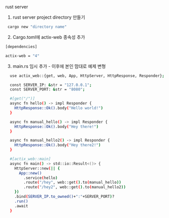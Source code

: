 rust server

1. rust server project directory 만들기

```sh
 cargo new "directory name"
```

2. Cargo.toml에 actix-web 종속성 추가

```sh
[dependencies]

actix-web = "4"
```

3. main.rs 임시 추가 - 이후에 본인 맘대로 예제 변형

```sh
  use actix_web::{get, web, App, HttpServer, HttpResponse, Responder};

  const SERVER_IP: &str = "127.0.0.1";
  const SERVER_PORT: &str = "8080";

  #[get("/")]
  async fn hello() -> impl Responder {
    HttpResponse::Ok().body("Hello world!")
  }

  async fn manual_hello() -> impl Responder {
    HttpResponse::Ok().body("Hey there!")
  }

  async fn manual_hello2() -> impl Responder {
    HttpResponse::Ok().body("Hey there2!")
  }

  #[actix_web::main]
  async fn main() -> std::io::Result<()> {
    HttpServer::new(|| {
      App::new()
        .service(hello)
        .route("/hey", web::get().to(manual_hello))
        .route("/hey2", web::get().to(manual_hello2))
    })
    .bind(SERVER_IP.to_owned()+":"+SERVER_PORT)?
    .run()
    .await
  }
```

